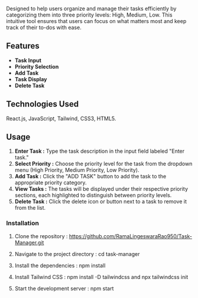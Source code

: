 Designed to help users organize and manage their tasks efficiently by categorizing them into three priority levels: High, Medium, Low. This intuitive tool ensures that users can focus on what matters most and keep track of their to-dos with ease.

## Features
- **Task Input**
- **Priority Selection**
- **Add Task**
- **Task Display**
- **Delete Task**
  
## Technologies Used

  React.js, JavaScript, Tailwind, CSS3, HTML5.

## Usage
1. **Enter Task :** Type the task description in the input field labeled "Enter task."
2. **Select Priority :** Choose the priority level for the task from the dropdown menu (High Priority, Medium Priority, Low Priority).
3. **Add Task :** Click the "ADD TASK" button to add the task to the appropriate priority category.
4. **View Tasks :** The tasks will be displayed under their respective priority sections, each highlighted to distinguish between priority levels.
5. **Delete Task :** Click the delete icon or button next to a task to remove it from the list.

### Installation
1. Clone the repository : https://github.com/RamaLingeswaraRao950/Task-Manager.git
   
2. Navigate to the project directory : cd task-manager
    
3. Install the dependencies : npm install
    
4. Install Tailwind CSS : npm install -D tailwindcss   and   npx tailwindcss init

5. Start the development server :   npm start
